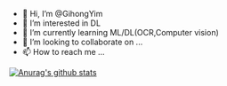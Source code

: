 - 👋 Hi, I’m @GihongYim
- 👀 I’m interested in DL
- 🌱 I’m currently learning ML/DL(OCR,Computer vision)
- 💞️ I’m looking to collaborate on ...
- 📫 How to reach me ...

<!---
GihongYim/GihongYim is a ✨ special ✨ repository because its `README.md` (this file) appears on your GitHub profile.
You can click the Preview link to take a look at your changes.
--->
  [![Anurag's github stats](https://github-readme-stats.vercel.app/api?username=GihongYim)](https://github.com/anuraghazra/github-readme-stats)
